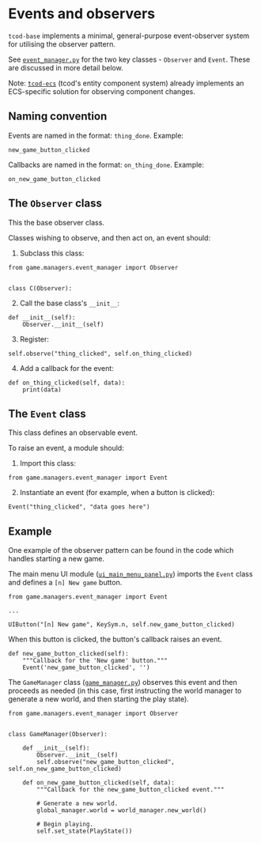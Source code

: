# Events and observers

`tcod-base` implements a minimal, general-purpose event-observer system for utilising the observer pattern.

See [`event_manager.py`](/game/managers/event_manager.py) for the two key classes - `Observer` and `Event`. These are discussed in more detail below.

Note: [`tcod-ecs`](https://github.com/HexDecimal/python-tcod-ecs) (tcod's entity component system) already implements an ECS-specific solution for observing component changes.


## Naming convention

Events are named in the format: `thing_done`. Example:
```
new_game_button_clicked
```

Callbacks are named in the format: `on_thing_done`. Example:
```
on_new_game_button_clicked
```

## The `Observer` class

This the base observer class.

Classes wishing to observe, and then act on, an event should:

1. Subclass this class:
```
from game.managers.event_manager import Observer


class C(Observer):
```

2. Call the base class's `__init__`:
```
def __init__(self):
    Observer.__init__(self)
```

3. Register:
```
self.observe("thing_clicked", self.on_thing_clicked)
```

4. Add a callback for the event:
```
def on_thing_clicked(self, data):
    print(data)
```

## The `Event` class

This class defines an observable event.

To raise an event, a module should:

1. Import this class:
```
from game.managers.event_manager import Event
```

2. Instantiate an event (for example, when a button is clicked):
```
Event("thing_clicked", "data goes here")
```

## Example

One example of the observer pattern can be found in the code which handles starting a new game.

The main menu UI module ([`ui_main_menu_panel.py`](/game/ui/ui_main_menu_panel.py)) imports the `Event` class and defines a `[n] New game` button.
```
from game.managers.event_manager import Event

...

UIButton("[n] New game", KeySym.n, self.new_game_button_clicked)
```

When this button is clicked, the button's callback raises an event.
```
def new_game_button_clicked(self):
    """Callback for the 'New game' button."""
    Event('new_game_button_clicked', '')
```

The `GameManager` class ([`game_manager.py`](/game/managers/game_manager.py)) observes this event and then proceeds as needed (in this case, first instructing the world manager to generate a new world, and then starting the play state).
```
from game.managers.event_manager import Observer


class GameManager(Observer):

    def __init__(self):
        Observer.__init__(self)
        self.observe("new_game_button_clicked", self.on_new_game_button_clicked)

    def on_new_game_button_clicked(self, data):
        """Callback for the new_game_button_clicked event."""

        # Generate a new world.
        global_manager.world = world_manager.new_world()

        # Begin playing.
        self.set_state(PlayState())
```
